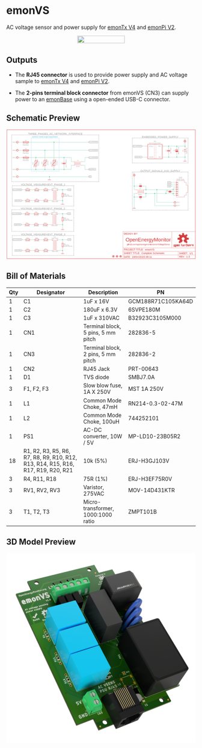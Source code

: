 # emonVS

AC voltage sensor and power supply for [emonTx V4](https://github.com/openenergymonitor/emontx4) and [emonPi V2](https://github.com/openenergymonitor/emonpi2).

<p align="center"><img src="emonVS.jpg" width="50%" height="50%"></p>

## Outputs
- The **RJ45 connector** is used to provide power supply and AC voltage sample to [emonTx V4](https://github.com/openenergymonitor/emontx4) and [emonPi V2](https://github.com/openenergymonitor/emonpi2).

- The **2-pins terminal block connector** from emonVS (CN3) can supply power to an [emonBase](https://github.com/openenergymonitor/emonbase) using a open-ended USB-C connector.

## Schematic Preview 
<p align="center"><a href="1.3/emonVS.pdf"><img src="1.3/assets/schematic_preview.png"  title="download .pdf file" alt="PDF Download"></a></p>

## Bill of Materials
| Qty | Designator | Description | PN |
|--|--|--|--|
1	|C1|	1uF x 16V|	GCM188R71C105KA64D| 
1	|C2|	180uF x 6.3V|	6SVPE180M|
1	|C3|	1uF x 310VAC|	B32923C3105M000|
1	|CN1|	Terminal block, 5 pins, 5 mm pitch|	282836-5|
1	|CN3|	Terminal block, 2 pins, 5 mm pitch|	282836-2|
1	|CN2|	RJ45 Jack|	PRT-00643|
1	|D1|	TVS diode|	SMBJ7.0A|
3	|F1, F2, F3|	Slow blow fuse, 1A X 250V|	MST 1A 250V|
1	|L1|	Common Mode Choke, 47mH|	RN214-0.3-02-47M|
1	|L2|	Common Mode Choke, 100uH|	744252101|
1	|PS1|	AC-DC converter, 10W / 5V|	MP-LD10-23B05R2|
18	|R1, R2, R3, R5, R6, R7, R8, R9, R10, R12, R13, R14, R15, R16, R17, R19, R20, R21|	10k (5%)|	ERJ-H3GJ103V|
3	|R4, R11, R18|	75R (1%)|	ERJ-H3EF75R0V|
3	|RV1, RV2, RV3|	Varistor, 275VAC|	MOV-14D431KTR|
3	|T1, T2, T3|	Micro-transformer, 1000:1000 ratio|	ZMPT101B|

## 3D Model Preview
<p align="center"><a href="1.3/assets/emonVS%20v1.3.step"><img src="1.3/assets/3d_model_preview.PNG"  title="download .step file" alt=".STEP Download"></a></p>



